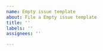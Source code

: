 ```yaml
---
name: Empty issue template
about: File a Empty issue template
title: ''
labels: ''
assignees: ''

---
```



